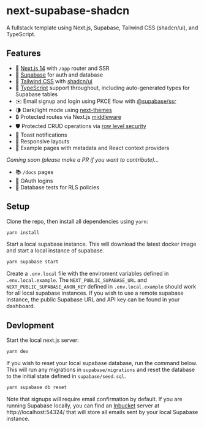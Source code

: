 # next-supabase-shadcn

A fullstack template using Next.js, Supabase, Tailwind CSS (shadcn/ui), and TypeScript.

## Features

- 🚀 [Next.js 14](https://nextjs.org/docs) with `/app` router and SSR
- 🔐 [Supabase](https://supabase.io/docs) for auth and database
- 🎨 [Tailwind CSS](https://tailwindcss.com/docs) with [shadcn/ui](https://ui.shadcn.com/docs)
- 📘 [TypeScript](https://www.typescriptlang.org/docs) support throughout, including auto-generated types for Supabase tables
- ✉️ Email signup and login using PKCE flow with [@supabase/ssr](https://supabase.com/docs/guides/auth/server-side/email-based-auth-with-pkce-flow-for-ssr)
- 🌗 Dark/light mode using [next-themes](https://github.com/pacocoursey/next-themes)
- 🔒 Protected routes via Next.js [middleware](https://nextjs.org/docs/app/building-your-application/routing/middleware)
- 🛡️ Protected CRUD operations via [row level security](https://supabase.com/docs/guides/auth/row-level-security)
- 🍞 Toast notifications
- 📱 Responsive layouts
- 📄 Example pages with metadata and React context providers

_Coming soon (please make a PR if you want to contribute)..._

- 📚 `/docs` pages
- 🔑 OAuth logins
- 🧪 Database tests for RLS policies

## Setup

Clone the repo, then install all dependencies using `yarn`:

```bash
yarn install
```

Start a local supabase instance. This will download the latest docker image and start a local instance of supabase.

```bash
yarn supabase start
```

Create a `.env.local` file with the enviroment variables defined in `.env.local.example`. The `NEXT_PUBLIC_SUPABASE_URL` and `NEXT_PUBLIC_SUPABASE_ANON_KEY` defined in `.env.local.example` should work for all local supabase instances. If you wish to use a remote supabase instance, the public Supabase URL and API key can be found in your dashboard.

## Devlopment

Start the local next.js server:

```bash
yarn dev
```

If you wish to reset your local supabase database, run the command below. This will run any migrations in `supabase/migrations` and reset the database to the initial state defined in `supabase/seed.sql`.

```bash
yarn supabase db reset
```

Note that signups will require email confirmation by default. If you are running Supabase locally, you can find an [Inbucket](https://inbucket.org/) server at http://localhost:54324/ that will store all emails sent by your local Supabase instance.

<!--
## Supabase Cloud Setup

- Add the the appropriate /auth/callback to additonal redirect URLs in the Supabase dashboard -->
